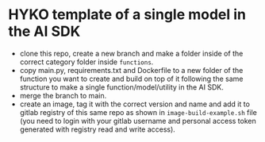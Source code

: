 # HYKO template of a single model in the AI SDK

- clone this repo, create a new branch and make a folder inside of the correct category folder inside `functions`.
- copy main.py, requirements.txt and Dockerfile to a new folder of the function you want to create and build on top of it following the same structure to make a single function/model/utility in the AI SDK.
- merge the branch to main.
- create an image, tag it with the correct version and name and add it to gitlab registry of this same repo as shown in `image-build-example.sh` file (you need to login with your gitlab username and personal access token generated with registry read and write access).
